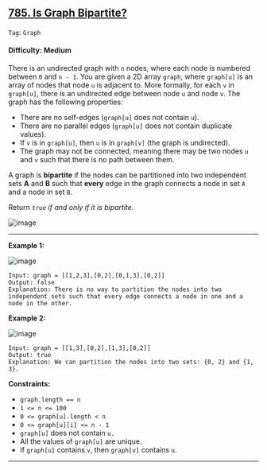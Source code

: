 ## [785. Is Graph Bipartite?](https://leetcode.com/problems/is-graph-bipartite/)

```Tag```: ```Graph```

#### Difficulty: Medium

There is an undirected graph with ```n``` nodes, where each node is numbered between ```0``` and ```n - 1```. You are given a 2D array ```graph```, where ```graph[u]``` is an array of nodes that node ```u``` is adjacent to. More formally, for each ```v``` in ```graph[u]```, there is an undirected edge between node ```u``` and node ```v```. The graph has the following properties:

- There are no self-edges (```graph[u]``` does not contain ```u```).
- There are no parallel edges (```graph[u]``` does not contain duplicate values).
- If ```v``` is in ```graph[u]```, then ```u``` is in ```graph[v]``` (the graph is undirected).
- The graph may not be connected, meaning there may be two nodes ```u``` and ```v``` such that there is no path between them.

A graph is __bipartite__ if the nodes can be partitioned into two independent sets __A__ and __B__ such that __every__ edge in the graph connects a node in set ```A``` and a node in set ```B```.

Return _```true``` if and only if it is bipartite_.

![image](https://github.com/quananhle/Python/assets/35042430/c1af7fde-d8db-4245-8279-2792ae6eac8f)

---

__Example 1:__

![image](https://assets.leetcode.com/uploads/2020/10/21/bi2.jpg)
```
Input: graph = [[1,2,3],[0,2],[0,1,3],[0,2]]
Output: false
Explanation: There is no way to partition the nodes into two independent sets such that every edge connects a node in one and a node in the other.
```

__Example 2:__

![image](https://assets.leetcode.com/uploads/2020/10/21/bi1.jpg)
```
Input: graph = [[1,3],[0,2],[1,3],[0,2]]
Output: true
Explanation: We can partition the nodes into two sets: {0, 2} and {1, 3}.
```

__Constraints:__

- ```graph.length == n```
- ```1 <= n <= 100```
- ```0 <= graph[u].length < n```
- ```0 <= graph[u][i] <= n - 1```
- ```graph[u]``` does not contain ```u.```
- All the values of ```graph[u]``` are unique.
- If ```graph[u]``` contains ```v```, then ```graph[v]``` contains ```u```.

---

